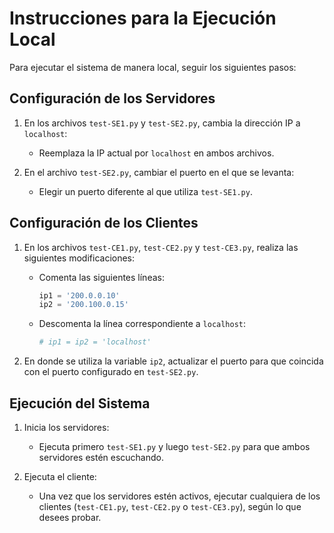 # Instrucciones para la Ejecución Local

Para ejecutar el sistema de manera local, seguir los siguientes pasos:

## Configuración de los Servidores

1. En los archivos `test-SE1.py` y `test-SE2.py`, cambia la dirección IP a `localhost`:
   - Reemplaza la IP actual por `localhost` en ambos archivos.
   
2. En el archivo `test-SE2.py`, cambiar el puerto en el que se levanta:
   - Elegir un puerto diferente al que utiliza `test-SE1.py`.

## Configuración de los Clientes

1. En los archivos `test-CE1.py`, `test-CE2.py` y `test-CE3.py`, realiza las siguientes modificaciones:
   - Comenta las siguientes líneas:
     ```python
     ip1 = '200.0.0.10'
     ip2 = '200.100.0.15'
     ```
   - Descomenta la línea correspondiente a `localhost`:
     ```python
     # ip1 = ip2 = 'localhost'
     ```

2. En donde se utiliza la variable `ip2`, actualizar el puerto para que coincida con el puerto configurado en `test-SE2.py`.

## Ejecución del Sistema

1. Inicia los servidores:
   - Ejecuta primero `test-SE1.py` y luego `test-SE2.py` para que ambos servidores estén escuchando.

2. Ejecuta el cliente:
   - Una vez que los servidores estén activos, ejecutar cualquiera de los clientes (`test-CE1.py`, `test-CE2.py` o `test-CE3.py`), según lo que desees probar.
